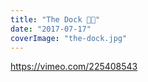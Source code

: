```yaml
---
title: "The Dock 🏄🏾"
date: "2017-07-17"
coverImage: "the-dock.jpg"
---
```


https://vimeo.com/225408543
